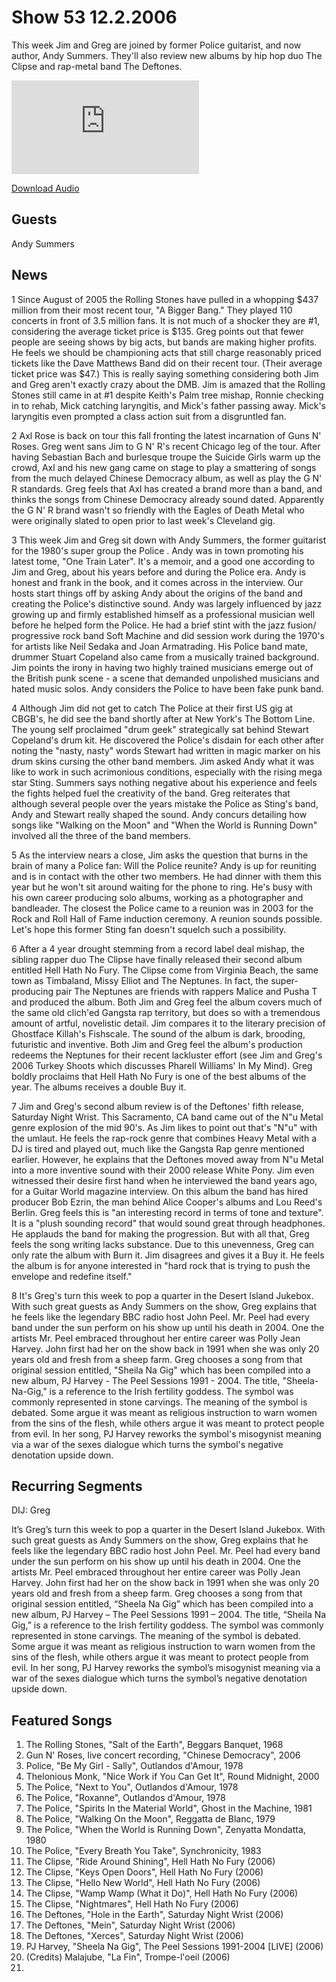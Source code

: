 # Show 53 12.2.2006
This week Jim and Greg are joined by former Police guitarist, and now author, Andy Summers. They'll also review new albums by hip hop duo The Clipse and rap-metal band The Deftones.

![main image](http://www.soundopinions.org/images/andysummers/x.php)

[Download Audio](http://audio.soundopinions.org/streams/2006/12/so_20061202.m3u)

## Guests
Andy Summers

## News
1 Since August of 2005 the Rolling Stones have pulled in a whopping $437 million from their most recent tour, "A Bigger Bang." They played 110 concerts in front of 3.5 million fans. It is not much of a shocker they are #1, considering the average ticket price is $135. Greg points out that fewer people are seeing shows by big acts, but bands are making higher profits. He feels we should be championing acts that still charge reasonably priced tickets like the Dave Matthews Band did on their recent tour. (Their average ticket price was $47.) This is really saying something considering both Jim and Greg aren't exactly crazy about the DMB. Jim is amazed that the Rolling Stones still came in at #1 despite Keith's Palm tree mishap, Ronnie checking in to rehab, Mick catching laryngitis, and Mick's father passing away. Mick's laryngitis even prompted a class action suit from a disgruntled fan. 

2 Axl Rose is back on tour this fall fronting the latest incarnation of Guns N' Roses. Greg went sans Jim to G N' R's recent Chicago leg of the tour. After having Sebastian Bach and burlesque troupe the Suicide Girls warm up the crowd, Axl and his new gang came on stage to play a smattering of songs from the much delayed Chinese Democracy album, as well as play the G N' R standards. Greg feels that Axl has created a brand more than a band, and thinks the songs from Chinese Democracy already sound dated. Apparently the G N' R brand wasn't so friendly with the Eagles of Death Metal who were originally slated to open prior to last week's Cleveland gig.

3 This week Jim and Greg sit down with Andy Summers, the former guitarist for the 1980's super group the Police . Andy was in town promoting his latest tome, "One Train Later". It's a memoir, and a good one according to Jim and Greg, about his years before and during the Police era. Andy is honest and frank in the book, and it comes across in the interview. Our hosts start things off by asking Andy about the origins of the band and creating the Police's distinctive sound. Andy was largely influenced by jazz growing up and firmly established himself as a professional musician well before he helped form the Police. He had a brief stint with the jazz fusion/ progressive rock band Soft Machine and did session work during the 1970's for artists like Neil Sedaka and Joan Armatrading. His Police band mate, drummer Stuart Copeland also came from a musically trained background. Jim points the irony in having two highly trained musicians emerge out of the British punk scene - a scene that demanded unpolished musicians and hated music solos. Andy considers the Police to have been fake punk band.

4 Although Jim did not get to catch The Police at their first US gig at CBGB's, he did see the band shortly after at New York's The Bottom Line. The young self proclaimed "drum geek" strategically sat behind Stewart Copeland's drum kit. He discovered the Police's disdain for each other after noting the "nasty, nasty" words Stewart had written in magic marker on his drum skins cursing the other band members. Jim asked Andy what it was like to work in such acrimonious conditions, especially with the rising mega star Sting. Summers says nothing negative about his experience and feels the fights helped fuel the creativity of the band. Greg reiterates that although several people over the years mistake the Police as Sting's band, Andy and Stewart really shaped the sound. Andy concurs detailing how songs like "Walking on the Moon" and "When the World is Running Down" involved all the three of the band members.

5 As the interview nears a close, Jim asks the question that burns in the brain of many a Police fan: Will the Police reunite? Andy is up for reuniting and is in contact with the other two members. He had dinner with them this year but he won't sit around waiting for the phone to ring. He's busy with his own career producing solo albums, working as a photographer and bandleader. The closest the Police came to a reunion was in 2003 for the Rock and Roll Hall of Fame induction ceremony. A reunion sounds possible. Let's hope this former Sting fan doesn't squelch such a possibility.

6 After a 4 year drought stemming from a record label deal mishap, the sibling rapper duo The Clipse have finally released their second album entitled Hell Hath No Fury. The Clipse come from Virginia Beach, the same town as Timbaland, Missy Elliot and The Neptunes. In fact, the super-producing pair The Neptunes are friends with rappers Malice and Pusha T and produced the album. Both Jim and Greg feel the album covers much of the same old clich'ed Gangsta rap territory, but does so with a tremendous amount of artful, novelistic detail. Jim compares it to the literary precision of Ghostface Killah's Fishscale. The sound of the album is dark, brooding, futuristic and inventive. Both Jim and Greg feel the album's production redeems the Neptunes for their recent lackluster effort (see Jim and Greg's 2006 Turkey Shoots which discusses Pharell Williams' In My Mind). Greg boldly proclaims that Hell Hath No Fury is one of the best albums of the year. The albums receives a double Buy it.

7 Jim and Greg's second album review is of the Deftones' fifth release, Saturday Night Wrist. This Sacramento, CA band came out of the N"u Metal genre explosion of the mid 90's. As Jim likes to point out that's "N"u" with the umlaut. He feels the rap-rock genre that combines Heavy Metal with a DJ is tired and played out, much like the Gangsta Rap genre mentioned earlier. However, he explains that the Deftones moved away from N"u Metal into a more inventive sound with their 2000 release White Pony. Jim even witnessed their desire first hand when he interviewed the band years ago, for a Guitar World magazine interview. On this album the band has hired producer Bob Ezrin, the man behind Alice Cooper's albums and Lou Reed's Berlin. Greg feels this is "an interesting record in terms of tone and texture". It is a "plush sounding record" that would sound great through headphones. He applauds the band for making the progression. But with all that, Greg feels the song writing lacks substance. Due to this unevenness, Greg can only rate the album with Burn it. Jim disagrees and gives it a Buy it. He feels the album is for anyone interested in "hard rock that is trying to push the envelope and redefine itself."

8 It's Greg's turn this week to pop a quarter in the Desert Island Jukebox. With such great guests as Andy Summers on the show, Greg explains that he feels like the legendary BBC radio host John Peel. Mr. Peel had every band under the sun perform on his show up until his death in 2004. One the artists Mr. Peel embraced throughout her entire career was Polly Jean Harvey. John first had her on the show back in 1991 when she was only 20 years old and fresh from a sheep farm. Greg chooses a song from that original session entitled, "Sheila Na Gig" which has been compiled into a new album, PJ Harvey - The Peel Sessions 1991 - 2004. The title, "Sheela-Na-Gig," is a reference to the Irish fertility goddess. The symbol was commonly represented in stone carvings. The meaning of the symbol is debated. Some argue it was meant as religious instruction to warn women from the sins of the flesh, while others argue it was meant to protect people from evil. In her song, PJ Harvey reworks the symbol's misogynist meaning via a war of the sexes dialogue which turns the symbol's negative denotation upside down.



## Recurring Segments
DIJ: Greg

It’s Greg’s turn this week to pop a quarter in the Desert Island Jukebox. With such great guests as Andy Summers on the show, Greg explains that he feels like the legendary BBC radio host John Peel. Mr. Peel had every band under the sun perform on his show up until his death in 2004. One the artists Mr. Peel embraced throughout her entire career was Polly Jean Harvey. John first had her on the show back in 1991 when she was only 20 years old and fresh from a sheep farm. Greg chooses a song from that original session entitled, “Sheela Na Gig” which has been compiled into a new album, PJ Harvey – The Peel Sessions 1991 – 2004. The title, “Sheila Na Gig,” is a reference to the Irish fertility goddess. The symbol was commonly represented in stone carvings. The meaning of the symbol is debated. Some argue it was meant as religious instruction to warn women from the sins of the flesh, while others argue it was meant to protect people from evil. In her song, PJ Harvey reworks the symbol’s misogynist meaning via a war of the sexes dialogue which turns the symbol’s negative denotation upside down.

## Featured Songs
1. The Rolling Stones, "Salt of the Earth", Beggars Banquet, 1968
2. Gun N' Roses, live concert recording, "Chinese Democracy", 2006
3. Police, "Be My Girl - Sally", Outlandos d'Amour, 1978
4. Thelonious Monk, "Nice Work if You Can Get It", Round Midnight, 2000
5. The Police, "Next to You", Outlandos d'Amour, 1978
6. The Police, "Roxanne", Outlandos d'Amour, 1978
7. The Police, "Spirits In the Material World", Ghost in the Machine, 1981
8. The Police, "Walking On the Moon", Reggatta de Blanc, 1979
9. The Police, "When the World is Running Down", Zenyatta Mondatta, 1980
10. The Police, "Every Breath You Take", Synchronicity, 1983
11. The Clipse, "Ride Around Shining", Hell Hath No Fury (2006)
12. The Clipse, "Keys Open Doors", Hell Hath No Fury (2006)
13. The Clipse, "Hello New World", Hell Hath No Fury (2006)
14. The Clipse, "Wamp Wamp (What it Do)", Hell Hath No Fury (2006)
15. The Clipse, "Nightmares", Hell Hath No Fury (2006)
16. The Deftones, "Hole in the Earth", Saturday Night Wrist (2006)
17. The Deftones, "Mein", Saturday Night Wrist (2006)
18. The Deftones, "Xerces", Saturday Night Wrist (2006)
19. PJ Harvey, "Sheela Na Gig", The Peel Sessions 1991-2004 [LIVE] (2006)
20. (Credits) Malajube, "La Fin", Trompe-l'oeil (2006)
21. 
